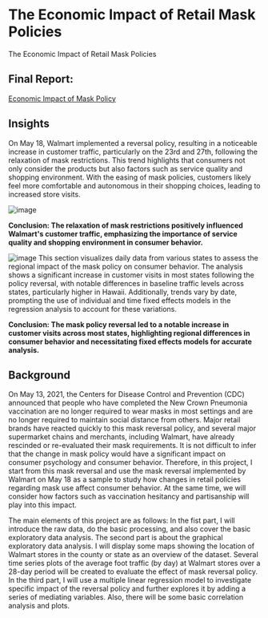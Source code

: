 # The Economic Impact of Retail Mask Policies
The Economic Impact of Retail Mask Policies

## Final Report:
[Economic Impact of Mask Policy](https://jiaqi2022.github.io/Economic_Impact_of_Mask_Policy_EDA/)

## Insights

On May 18, Walmart implemented a reversal policy, resulting in a noticeable increase in customer traffic, particularly on the 23rd and 27th, following the relaxation of mask restrictions. This trend highlights that consumers not only consider the products but also factors such as service quality and shopping environment. With the easing of mask policies, customers likely feel more comfortable and autonomous in their shopping choices, leading to increased store visits.

![image](https://github.com/user-attachments/assets/f9ba0cd6-180a-47e7-9948-ff983573085e)

**Conclusion: The relaxation of mask restrictions positively influenced Walmart's customer traffic, emphasizing the importance of service quality and shopping environment in consumer behavior.**

![image](https://github.com/user-attachments/assets/ea284250-ed7b-4122-ac3a-d9836da23619)
This section visualizes daily data from various states to assess the regional impact of the mask policy on consumer behavior. The analysis shows a significant increase in customer visits in most states following the policy reversal, with notable differences in baseline traffic levels across states, particularly higher in Hawaii. Additionally, trends vary by date, prompting the use of individual and time fixed effects models in the regression analysis to account for these variations.

**Conclusion: The mask policy reversal led to a notable increase in customer visits across most states, highlighting regional differences in consumer behavior and necessitating fixed effects models for accurate analysis.**

## Background
On May 13, 2021, the Centers for Disease Control and Prevention (CDC) announced that people who have completed the New Crown Pneumonia vaccination are no longer required to wear masks in most settings and are no longer required to maintain social distance from others. Major retail brands have reacted quickly to this mask reversal policy, and several major supermarket chains and merchants, including Walmart, have already rescinded or re-evaluated their mask requirements. It is not difficult to infer that the change in mask policy would have a significant impact on consumer psychology and consumer behavior. Therefore, in this project, I start from this mask reversal and use the mask reversal implemented by Walmart on May 18 as a sample to study how changes in retail policies regarding mask use affect consumer behavior. At the same time, we will consider how factors such as vaccination hesitancy and partisanship will play into this impact.

The main elements of this project are as follows: In the fist part, I will introduce the raw data, do the basic processing, and also cover the basic exploratory data analysis. The second part is about the graphical exploratory data analysis. I will display some maps showing the location of Walmart stores in the county or state as an overview of the dataset. Several time series plots of the average foot traffic (by day) at Walmart stores over a 28-day period will be created to evaluate the effect of mask reversal policy. In the third part, I will use a multiple linear regression model to investigate specific impact of the reversal policy and further explores it by adding a series of mediating variables. Also, there will be some basic correlation analysis and plots.
